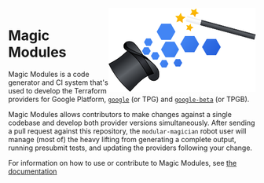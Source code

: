 <img src="docs/assets/magic-modules.svg" alt="Magic Modules Logo" width="300" align="right" />

# Magic Modules

Magic Modules is a code generator and CI system that's used to develop the Terraform providers
for Google Platform, [`google`](https://github.com/hashicorp/terraform-provider-google) (or TPG) and
[`google-beta`](https://github.com/hashicorp/terraform-provider-google-beta) (or TPGB).

Magic Modules allows contributors to make changes against a single codebase and develop both
provider versions simultaneously. After sending a pull request against this repository, the
`modular-magician` robot user will manage (most of) the heavy lifting from generating a
complete output, running presubmit tests, and updating the providers following your
change.

For information on how to use or contribute to Magic Modules, see [the documentation](https://googlecloudplatform.github.io/magic-modules)
